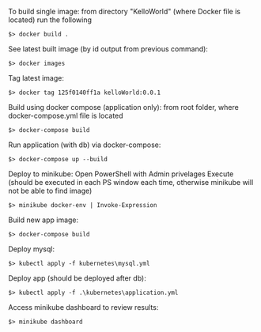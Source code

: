 To build single image: from directory "KelloWorld" (where Docker file is located) run the following
```
$> docker build .
```

See latest built image (by id output from previous command): 
```
$> docker images
```
Tag latest image:
```
$> docker tag 125f0140ff1a kelloWorld:0.0.1
```

Build using docker compose (application only): from root folder, where docker-compose.yml file is located
```
$> docker-compose build
```

Run application (with db) via docker-compose:
```
$> docker-compose up --build
```

Deploy to minikube:
Open PowerShell with Admin privelages
Execute (should be executed in each PS window each time, otherwise minikube will not be able to find image)
``` 
$> minikube docker-env | Invoke-Expression
```

Build new app image:
```
$> docker-compose build
```
Deploy mysql:
```
$> kubectl apply -f kubernetes\mysql.yml
```

Deploy app (should be deployed after db): 
```
$> kubectl apply -f .\kubernetes\application.yml
```

Access minikube dashboard to review results:
```
$> minikube dashboard
```
